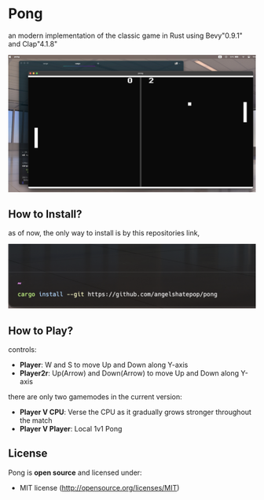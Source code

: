 # Pong
an modern implementation of the classic game in Rust using Bevy"0.9.1" and Clap"4.1.8"

![alt text](images/display.jpg)

## How to Install?
as of now, the only way to install is by this repositories link,

![alt text](images/install.jpg)


## How to Play?
controls:
- **Player**: W and S to move Up and Down along Y-axis
- **Player2r**: Up(Arrow) and Down(Arrow) to move Up and Down along Y-axis

there are only two gamemodes in the current version:
- **Player V CPU**: Verse the CPU as it gradually grows stronger throughout the match
- **Player V Player**: Local 1v1 Pong

## License

Pong is **open source** and licensed under:

- MIT license (http://opensource.org/licenses/MIT)